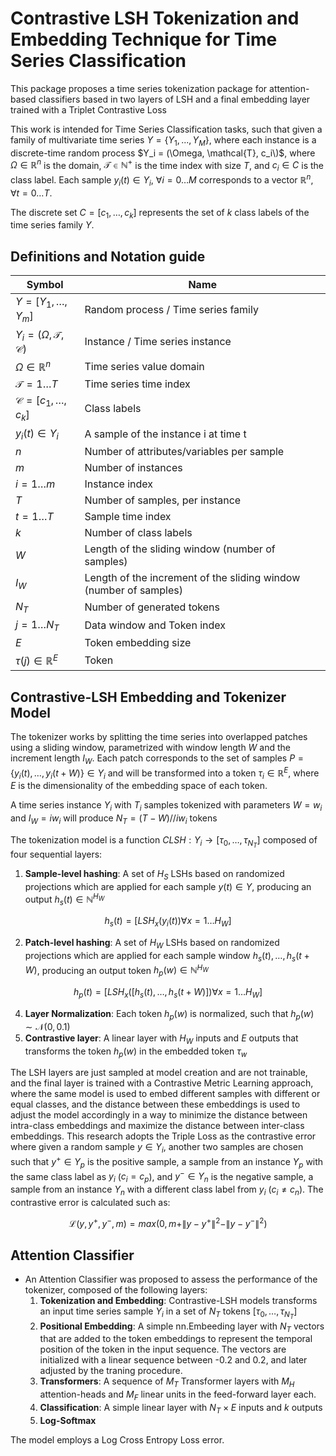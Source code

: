 # Contrastive LSH Tokenization and Embedding Technique for Time Series Classification

This package proposes a time series tokenization package for attention-based classifiers based in two layers of LSH and a final embedding layer trained with a Triplet Contrastive Loss

This work is intended for Time Series Classification tasks, such that given a family of multivariate time series $Y = \{Y_1, ..., Y_M\}$, where each instance is a discrete-time random process $Y_i = (\Omega, \mathcal{T}, c_i\)$, where $\Omega \in \mathbb{R}^n$ is the domain, $\mathcal{T} \in \mathbb{N}^+$ is the time index with size $T$, and $c_i \in C$ is the class label. Each sample $y_i(t) \in Y_i$, $\forall i = 0\ldots M$ corresponds to a vector $\mathbb{R}^n$, $\forall t = 0\ldots T$. 

The discrete set $C = [c_1, \ldots, c_k]$ represents the set of $k$ class labels of the time series family $Y$.

## Definitions and Notation guide

|Symbol                                          | Name                                   |
|------------------------------------------------|--------------------------------------  |
| $Y = [Y_1, \ldots, Y_m]$                       | Random process / Time series family    |
| $Y_i = (\Omega, \mathcal{T}, \mathcal{C})$     | Instance / Time series instance        |
| $\Omega \in \mathbb{R}^n$                      | Time series value domain               |
| $\mathcal{T} = 1 \ldots T$                     | Time series time index                 |
| $\mathcal{C} = [c_1, \ldots, c_k]$             | Class labels                           |
| $y_i(t) \in Y_i$   | A sample of the instance i at time t    |
| $n$   | Number of attributes/variables per sample    |
| $m$   | Number of instances    |
| $i = 1 \ldots m$   | Instance index    |
| $T$   | Number of samples, per instance    |
| $t = 1 \ldots T$   | Sample time index    |
| $k$   | Number of class labels    |
| $W$   | Length of the sliding window (number of samples)     |
| $I_W$   | Length of the increment of the sliding window (number of samples)     |
| $N_T$   | Number of generated tokens     |
| $j = 1 \ldots N_T$   | Data window and Token index   |
| $E$   | Token embedding size    |
| $\tau(j) \in \mathbb{R}^E$   | Token    |


## Contrastive-LSH Embedding and Tokenizer Model

The tokenizer works by splitting the time series into overlapped patches using a sliding window, parametrized with window length $W$ and the increment length $I_W$. Each patch corresponds to the set of samples $P = \{y_i(t),\ldots,y_i(t+W)\} \in Y_i$ and will be transformed into a token $\tau_i \in \mathbb{R}^E$, where $E$ is the dimensionality of the embedding space of each token.

A time series instance $Y_i$ with $T_i$ samples tokenized with parameters $W = w_i$ and $I_W = iw_i$ will produce $N_T = (T - W) // iw_i$ tokens

The tokenization model is a function $CLSH: Y_i \rightarrow [\tau_0, \ldots, \tau_{N_T}]$ composed of four sequential layers:
  1. **Sample-level hashing**: A set of $H_S$ LSHs based on randomized projections which are applied for each sample $y(t)\in Y$, producing an output $h_s(t) \in \mathbb{N}^{H_W}$
     
$$h_s(t) = [ LSH_x(y_i(t)) \forall x = 1 \ldots H_W ]$$
     
  2. **Patch-level hashing**: A set of $H_W$ LSHs based on randomized projections which are applied for each sample window $h_s(t),\ldots,h_s(t+W)$, producing an output token $h_p(w) \in \mathbb{N}^{H_W}$
    
$$h_p(t) = [ LSH_x( [ h_s(t),\ldots,h_s(t+W)] ) \forall x = 1 \ldots H_W ]$$
 
  4. **Layer Normalization**: Each token $h_p(w)$ is normalized, such that $h_p(w) \sim \mathcal{N}(0,0.1)$
  5. **Contrastive layer**: A linear layer with $H_W$ inputs and $E$ outputs that transforms the token $h_p(w)$ in the embedded token $\tau_w$
 
The LSH layers are just sampled at model creation and are not trainable, and the final layer is trained with a Contrastive Metric Learning approach, where the same model is used to embed different samples with different or equal classes, and the distance between these embeddings is used to adjust the model accordingly in a way to minimize the distance between intra-class embeddings and maximize the distance between inter-class embeddings. This research adopts the Triple Loss as the contrastive error where given a random sample $y \in Y_i$, another two samples are chosen such that $y^+ \in Y_p$ is the positive sample, a sample from an instance $Y_p$ with the same class label as $y_i$ ($c_i = c_p$), and $y^- \in Y_n$ is the negative sample, a sample from an instance $Y_n$ with a different class label from $y_i$ ($c_i \neq c_n$). The contrastive error is calculated such as:

$$
\mathcal{L}(y, y^+, y^-, m) = max (0, m + \|y - y^+\|^2 - \|y - y^-\|^2)
$$
 
## Attention Classifier

- An Attention Classifier was proposed to assess the performance of the tokenizer, composed of the following layers:
  1. **Tokenization and Embedding**:  Contrastive-LSH models transforms an input time series sample $Y_i$ in a set of $N_T$ tokens $[\tau_0, \ldots, \tau_{N_T}]$
  2. **Positional Embedding**: A simple nn.Embeeding layer with $N_T$ vectors that are added to the token embeddings to represent the temporal position of the token in the input sequence. The vectors are initialized with a linear sequence between -0.2 and 0.2, and later adjusted by the traning procedure.
  3. **Transformers**: A sequence of $M_T$ Transformer layers with $M_H$ attention-heads and $M_F$ linear units in the feed-forward layer each.
  4. **Classification**: A simple linear layer with $N_T \times E$ inputs and $k$ outputs
  5. **Log-Softmax**
 
The model employs a Log Cross Entropy Loss error.
